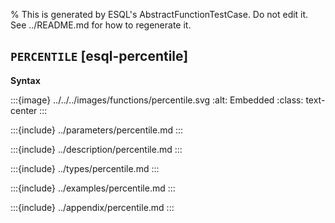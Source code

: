 % This is generated by ESQL's AbstractFunctionTestCase. Do not edit it. See ../README.md for how to regenerate it.

## `PERCENTILE` [esql-percentile]

**Syntax**

:::{image} ../../../images/functions/percentile.svg
:alt: Embedded
:class: text-center
:::


:::{include} ../parameters/percentile.md
:::

:::{include} ../description/percentile.md
:::

:::{include} ../types/percentile.md
:::

:::{include} ../examples/percentile.md
:::

:::{include} ../appendix/percentile.md
:::
